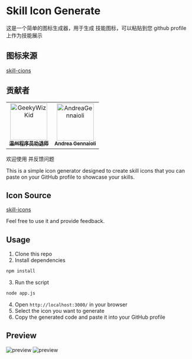 # Skill Icon Generate
这是一个简单的图标生成器，用于生成 技能图标，可以粘贴到您 github profile 上作为技能展示

## 图标来源
[skill-cions](https://github.com/tandpfun/skill-icons)

## 贡献者

<!-- readme: collaborators,contributors -start -->
<table>
<tr>
    <td align="center">
        <a href="https://github.com/GeekyWizKid">
            <img src="https://avatars.githubusercontent.com/u/133981481?v=4" width="100;" alt="GeekyWizKid"/>
            <br />
            <sub><b>温州程序员劝退师</b></sub>
        </a>
    </td>
    <td align="center">
        <a href="https://github.com/AndreaGennaioli">
            <img src="https://avatars.githubusercontent.com/u/63359650?v=4" width="100;" alt="AndreaGennaioli"/>
            <br />
            <sub><b>Andrea Gennaioli</b></sub>
        </a>
    </td></tr>
</table>
<!-- readme: collaborators,contributors -end -->

欢迎使用 并反馈问题

This is a simple icon generator designed to create skill icons that you can paste on your GitHub profile to showcase your skills.

## Icon Source
[skill-icons](https://github.com/tandpfun/skill-icons)

Feel free to use it and provide feedback.

## Usage
1. Clone this repo
2. Install dependencies
```bash
npm install
```
3. Run the script
```bash
node app.js
```
4. Open `http://localhost:3000/` in your browser
5. Select the icon you want to generate
6. Copy the generated code and paste it into your GitHub profile


## Preview
![preview](https://i.imgur.com/oUnpZMT.jpg)
![preview](https://i.imgur.com/k4Vdi9i.jpg)